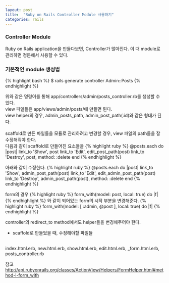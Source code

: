 ```yaml
---
layout: post
title:  "Ruby on Rails Controller Module 사용하기"
categories: rails
---
```


### Controller Module
Ruby on Rails application을 만들다보면, Controller가 많아진다.
이 때 module로 관리하면 정돈해서 사용할 수 있다.

### 기본적인 module 생성법
{% highlight bash %}
$ rails generate controller Admin::Posts
{% endhighlight %}

위와 같은 명령어를 통해 app/controllers/admin/posts_controller.rb를 생성할 수 있다.<br>
view 파일들은 app/views/admin/posts/에 만들면 된다.<br>
view helper의 경우, admin_posts_path, admin_post_path(:id)와 같은 형태가 된다.<br>
<br>
scaffold로 만든 파일들을 모듈로 관리하려고 변경할 경우, view 파일의 path들을 잘 수정해줘야 한다.<br>
다음과 같이 scaffold로 만들어진 요소들을
{% highlight ruby %}
@posts.each do |post|
  link_to 'Show', post
  link_to 'Edit', edit_post_path(post)
  link_to 'Destroy', post, method: :delete
end
{% endhighlight %}

아래와 같이 수정한다.
{% highlight ruby %}
@posts.each do |post|
  link_to 'Show', admin_post_path(post)
  link_to 'Edit', edit_admin_post_path(post)
  link_to 'Destroy', admin_post_path(post), method: :delete
end
{% endhighlight %}

form의 경우
{% highlight ruby %}
form_with(model: post, local: true) do |f|
{% endhighlight %}
와 같이 되어있는 form의 시작 부분을 변경해준다.
{% highlight ruby %}
form_with(model: [ :admin, @post ], local: true) do |f|
{% endhighlight %}

controller의 redirect_to method에서도 helper들을 변경해주어야 한다.
<br>
* scaffold로 만들었을 때, 수정해야할 파일들
<br>
index.html.erb, new.html.erb, show.html.erb, edit.html.erb, _form.html.erb, posts_controller.rb
<br>

참고<br>
<http://api.rubyonrails.org/classes/ActionView/Helpers/FormHelper.html#method-i-form_with>